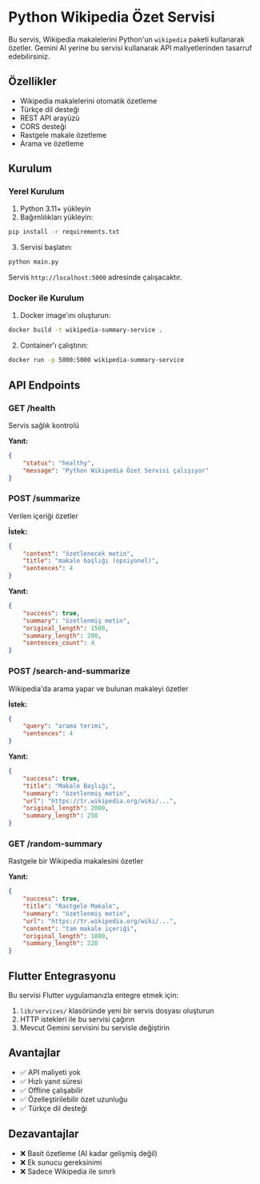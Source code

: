 # Python Wikipedia Özet Servisi

Bu servis, Wikipedia makalelerini Python'un `wikipedia` paketi kullanarak özetler. Gemini AI yerine bu servisi kullanarak API maliyetlerinden tasarruf edebilirsiniz.

## Özellikler

- Wikipedia makalelerini otomatik özetleme
- Türkçe dil desteği
- REST API arayüzü
- CORS desteği
- Rastgele makale özetleme
- Arama ve özetleme

## Kurulum

### Yerel Kurulum

1. Python 3.11+ yükleyin
2. Bağımlılıkları yükleyin:
```bash
pip install -r requirements.txt
```

3. Servisi başlatın:
```bash
python main.py
```

Servis `http://localhost:5000` adresinde çalışacaktır.

### Docker ile Kurulum

1. Docker image'ını oluşturun:
```bash
docker build -t wikipedia-summary-service .
```

2. Container'ı çalıştırın:
```bash
docker run -p 5000:5000 wikipedia-summary-service
```

## API Endpoints

### GET /health
Servis sağlık kontrolü

**Yanıt:**
```json
{
    "status": "healthy",
    "message": "Python Wikipedia Özet Servisi çalışıyor"
}
```

### POST /summarize
Verilen içeriği özetler

**İstek:**
```json
{
    "content": "özetlenecek metin",
    "title": "makale başlığı (opsiyonel)",
    "sentences": 4
}
```

**Yanıt:**
```json
{
    "success": true,
    "summary": "özetlenmiş metin",
    "original_length": 1500,
    "summary_length": 200,
    "sentences_count": 4
}
```

### POST /search-and-summarize
Wikipedia'da arama yapar ve bulunan makaleyi özetler

**İstek:**
```json
{
    "query": "arama terimi",
    "sentences": 4
}
```

**Yanıt:**
```json
{
    "success": true,
    "title": "Makale Başlığı",
    "summary": "özetlenmiş metin",
    "url": "https://tr.wikipedia.org/wiki/...",
    "original_length": 2000,
    "summary_length": 250
}
```

### GET /random-summary
Rastgele bir Wikipedia makalesini özetler

**Yanıt:**
```json
{
    "success": true,
    "title": "Rastgele Makale",
    "summary": "özetlenmiş metin",
    "url": "https://tr.wikipedia.org/wiki/...",
    "content": "tam makale içeriği",
    "original_length": 1800,
    "summary_length": 220
}
```

## Flutter Entegrasyonu

Bu servisi Flutter uygulamanızla entegre etmek için:

1. `lib/services/` klasöründe yeni bir servis dosyası oluşturun
2. HTTP istekleri ile bu servisi çağırın
3. Mevcut Gemini servisini bu servisle değiştirin

## Avantajlar

- ✅ API maliyeti yok
- ✅ Hızlı yanıt süresi
- ✅ Offline çalışabilir
- ✅ Özelleştirilebilir özet uzunluğu
- ✅ Türkçe dil desteği

## Dezavantajlar

- ❌ Basit özetleme (AI kadar gelişmiş değil)
- ❌ Ek sunucu gereksinimi
- ❌ Sadece Wikipedia ile sınırlı 